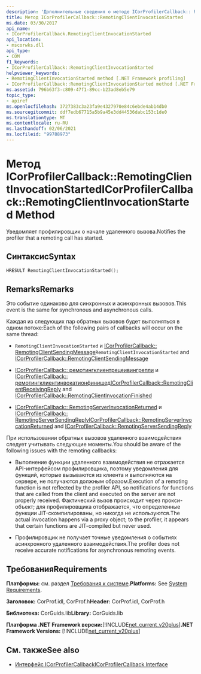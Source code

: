 ```yaml
---
description: 'Дополнительные сведения о методе ICorProfilerCallback:: RemotingClientInvocationStarted'
title: Метод ICorProfilerCallback::RemotingClientInvocationStarted
ms.date: 03/30/2017
api_name:
- ICorProfilerCallback.RemotingClientInvocationStarted
api_location:
- mscorwks.dll
api_type:
- COM
f1_keywords:
- ICorProfilerCallback::RemotingClientInvocationStarted
helpviewer_keywords:
- RemotingClientInvocationStarted method [.NET Framework profiling]
- ICorProfilerCallback::RemotingClientInvocationStarted method [.NET Framework profiling]
ms.assetid: 796b63f3-c809-47f1-89cc-b23ad8eb5e79
topic_type:
- apiref
ms.openlocfilehash: 3727383c3a23fa9e4327970e84c6ebde4ab14db0
ms.sourcegitcommit: ddf7edb67715a5b9a45e3dd44536dabc153c1de0
ms.translationtype: MT
ms.contentlocale: ru-RU
ms.lasthandoff: 02/06/2021
ms.locfileid: "99788973"
---
```

# <a name="icorprofilercallbackremotingclientinvocationstarted-method"></a><span data-ttu-id="fcd8f-103">Метод ICorProfilerCallback::RemotingClientInvocationStarted</span><span class="sxs-lookup"><span data-stu-id="fcd8f-103">ICorProfilerCallback::RemotingClientInvocationStarted Method</span></span>

<span data-ttu-id="fcd8f-104">Уведомляет профилировщик о начале удаленного вызова.</span><span class="sxs-lookup"><span data-stu-id="fcd8f-104">Notifies the profiler that a remoting call has started.</span></span>  
  
## <a name="syntax"></a><span data-ttu-id="fcd8f-105">Синтаксис</span><span class="sxs-lookup"><span data-stu-id="fcd8f-105">Syntax</span></span>  
  
```cpp  
HRESULT RemotingClientInvocationStarted();  
```  
  
## <a name="remarks"></a><span data-ttu-id="fcd8f-106">Remarks</span><span class="sxs-lookup"><span data-stu-id="fcd8f-106">Remarks</span></span>  

 <span data-ttu-id="fcd8f-107">Это событие одинаково для синхронных и асинхронных вызовов.</span><span class="sxs-lookup"><span data-stu-id="fcd8f-107">This event is the same for synchronous and asynchronous calls.</span></span>  
  
 <span data-ttu-id="fcd8f-108">Каждая из следующих пар обратных вызовов будет выполняться в одном потоке:</span><span class="sxs-lookup"><span data-stu-id="fcd8f-108">Each of the following pairs of callbacks will occur on the same thread:</span></span>  
  
- <span data-ttu-id="fcd8f-109">`RemotingClientInvocationStarted` и [ICorProfilerCallback:: RemotingClientSendingMessage](icorprofilercallback-remotingclientsendingmessage-method.md)</span><span class="sxs-lookup"><span data-stu-id="fcd8f-109">`RemotingClientInvocationStarted` and [ICorProfilerCallback::RemotingClientSendingMessage](icorprofilercallback-remotingclientsendingmessage-method.md)</span></span>  
  
- <span data-ttu-id="fcd8f-110">[ICorProfilerCallback:: ремотингклиентрецеивингрепли](icorprofilercallback-remotingclientreceivingreply-method.md) и [ICorProfilerCallback:: ремотингклиентинвокатионфинишед](icorprofilercallback-remotingclientinvocationfinished-method.md)</span><span class="sxs-lookup"><span data-stu-id="fcd8f-110">[ICorProfilerCallback::RemotingClientReceivingReply](icorprofilercallback-remotingclientreceivingreply-method.md) and [ICorProfilerCallback::RemotingClientInvocationFinished](icorprofilercallback-remotingclientinvocationfinished-method.md)</span></span>  
  
- <span data-ttu-id="fcd8f-111">[ICorProfilerCallback:: RemotingServerInvocationReturned](icorprofilercallback-remotingserverinvocationreturned-method.md) и [ICorProfilerCallback:: RemotingServerSendingReply](icorprofilercallback-remotingserversendingreply-method.md)</span><span class="sxs-lookup"><span data-stu-id="fcd8f-111">[ICorProfilerCallback::RemotingServerInvocationReturned](icorprofilercallback-remotingserverinvocationreturned-method.md) and [ICorProfilerCallback::RemotingServerSendingReply](icorprofilercallback-remotingserversendingreply-method.md)</span></span>  
  
 <span data-ttu-id="fcd8f-112">При использовании обратных вызовов удаленного взаимодействия следует учитывать следующие моменты.</span><span class="sxs-lookup"><span data-stu-id="fcd8f-112">You should be aware of the following issues with the remoting callbacks:</span></span>  
  
- <span data-ttu-id="fcd8f-113">Выполнение функции удаленного взаимодействия не отражается API-интерфейсом профилировщика, поэтому уведомления для функций, которые вызываются из клиента и выполняются на сервере, не получаются должным образом.</span><span class="sxs-lookup"><span data-stu-id="fcd8f-113">Execution of a remoting function is not reflected by the profiler API, so notifications for functions that are called from the client and executed on the server are not properly received.</span></span> <span data-ttu-id="fcd8f-114">Фактический вызов происходит через прокси-объект; для профилировщика отображается, что определенные функции JIT-скомпилированы, но никогда не используются.</span><span class="sxs-lookup"><span data-stu-id="fcd8f-114">The actual invocation happens via a proxy object; to the profiler, it appears that certain functions are JIT-compiled but never used.</span></span>  
  
- <span data-ttu-id="fcd8f-115">Профилировщик не получает точные уведомления о событиях асинхронного удаленного взаимодействия.</span><span class="sxs-lookup"><span data-stu-id="fcd8f-115">The profiler does not receive accurate notifications for asynchronous remoting events.</span></span>  
  
## <a name="requirements"></a><span data-ttu-id="fcd8f-116">Требования</span><span class="sxs-lookup"><span data-stu-id="fcd8f-116">Requirements</span></span>  

 <span data-ttu-id="fcd8f-117">**Платформы:** см. раздел [Требования к системе](../../get-started/system-requirements.md).</span><span class="sxs-lookup"><span data-stu-id="fcd8f-117">**Platforms:** See [System Requirements](../../get-started/system-requirements.md).</span></span>  
  
 <span data-ttu-id="fcd8f-118">**Заголовок:** CorProf.idl, CorProf.h</span><span class="sxs-lookup"><span data-stu-id="fcd8f-118">**Header:** CorProf.idl, CorProf.h</span></span>  
  
 <span data-ttu-id="fcd8f-119">**Библиотека:** CorGuids.lib</span><span class="sxs-lookup"><span data-stu-id="fcd8f-119">**Library:** CorGuids.lib</span></span>  
  
 <span data-ttu-id="fcd8f-120">**Платформа .NET Framework версии:**[!INCLUDE[net_current_v20plus](../../../../includes/net-current-v20plus-md.md)]</span><span class="sxs-lookup"><span data-stu-id="fcd8f-120">**.NET Framework Versions:** [!INCLUDE[net_current_v20plus](../../../../includes/net-current-v20plus-md.md)]</span></span>  
  
## <a name="see-also"></a><span data-ttu-id="fcd8f-121">См. также</span><span class="sxs-lookup"><span data-stu-id="fcd8f-121">See also</span></span>

- [<span data-ttu-id="fcd8f-122">Интерфейс ICorProfilerCallback</span><span class="sxs-lookup"><span data-stu-id="fcd8f-122">ICorProfilerCallback Interface</span></span>](icorprofilercallback-interface.md)
